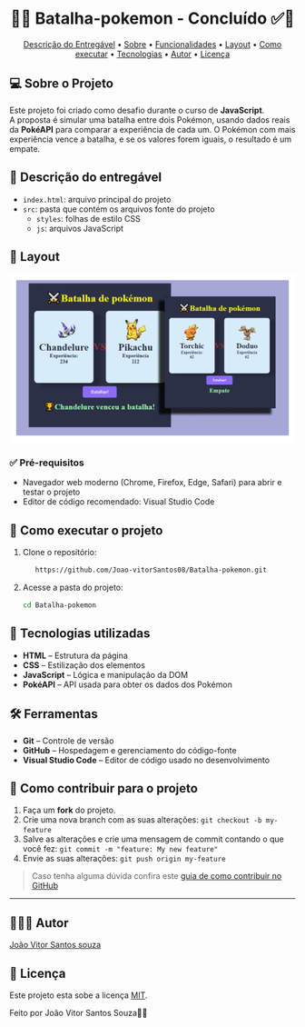 <h1 align="center"> 
	  🚀✅ Batalha-pokemon - Concluído ✅🚀
</h1>

<!-- MODELO MENU DE NAVEGAÇÃO -->
<p align="center">
 <a href="#-Descrição-do-entregável">Descrição do Entregável</a> •
 <a href="#-sobre-o-projeto">Sobre</a> •
 <a href="#-funcionalidades">Funcionalidades</a> •
 <a href="#-layout">Layout</a> • 
 <a href="#-como-executar-o-projeto">Como executar</a> • 
 <a href="#-tecnologias">Tecnologias</a> • 
 <a href="#-autor">Autor</a> • 
 <a href="#user-content--licença">Licença</a>
</p>

## 💻 Sobre o Projeto

Este projeto foi criado como desafio durante o curso de **JavaScript**.  
A proposta é simular uma batalha entre dois Pokémon, usando dados reais da **PokéAPI** para comparar a experiência de cada um.  O Pokémon com mais experiência vence a batalha, e se os valores forem iguais, o resultado é um empate.  

## 📄 Descrição do entregável

- `index.html`: arquivo principal do projeto  
- `src`: pasta que contém os arquivos fonte do projeto  
  - `styles`: folhas de estilo CSS  
  - `js`: arquivos JavaScript
    
 
## 🎨 Layout

![Mobile1](Thumbnail-BatalhaPokemon.png)

 ### ✅ Pré-requisitos
  
 - Navegador web moderno (Chrome, Firefox, Edge, Safari) para abrir e testar o projeto  
 - Editor de código recomendado: Visual Studio Code

## 🚀 Como executar o projeto

1. Clone o repositório:
   ```bash
      https://github.com/Joao-vitorSantos08/Batalha-pokemon.git
2. Acesse a pasta do projeto:
   
   ```bash
   cd Batalha-pokemon

## 🚀 Tecnologias utilizadas

- **HTML** – Estrutura da página
- **CSS** – Estilização dos elementos
- **JavaScript** – Lógica e manipulação da DOM
- **PokéAPI** – API usada para obter os dados dos Pokémon

## 🛠️ Ferramentas
 
- **Git** – Controle de versão  
- **GitHub** – Hospedagem e gerenciamento do código-fonte  
- **Visual Studio Code** – Editor de código usado no desenvolvimento 

<!-- MODELO DE COMO CONTRIBUIR PARA O PROJETO -->
## 💪 Como contribuir para o projeto

1. Faça um **fork** do projeto.
2. Crie uma nova branch com as suas alterações: `git checkout -b my-feature`
3. Salve as alterações e crie uma mensagem de commit contando o que você fez: `git commit -m "feature: My new feature"`
4. Envie as suas alterações: `git push origin my-feature`
> Caso tenha alguma dúvida confira este [guia de como contribuir no GitHub](./CONTRIBUTING.md)

---

## 👨🏽‍💻 Autor

<a href="https://www.linkedin.com/in/jo%C3%A3o-vitor-santos-souza-844306360/">
João Vitor Santos souza</a>
 <br />

## 📝 Licença

Este projeto esta sobe a licença [MIT](./LICENSE).

Feito por João Vitor Santos Souza👋🏽

